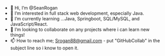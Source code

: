 - 👋 Hi, I’m @SeanRogan
- 👀 I’m interested in full stack web development, especially Java.
- 🌱 I’m currently learning ...Java, Springboot, SQL/MySQL, and JavaScript/React.
- 💞️ I’m looking to collaborate on any projects where i can learn new things!
- 📫 How to reach me; Srogan88@gmail.com - put "GitHubCollab" in the subject line so i know to open it.

<!---
SeanRogan/SeanRogan is a ✨ special ✨ repository because its `README.md` (this file) appears on your GitHub profile.
You can click the Preview link to take a look at your changes.
--->
